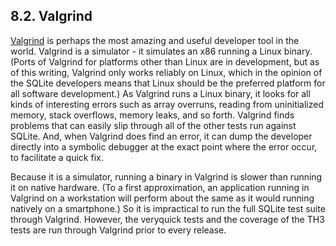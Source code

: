 ## 8\.2\. Valgrind


[Valgrind](http://valgrind.org/) is perhaps the most amazing
and useful developer tool in the world. Valgrind is a simulator \- it simulates
an x86 running a Linux binary. (Ports of Valgrind for platforms other
than Linux are in development, but as of this writing, Valgrind only
works reliably on Linux, which in the opinion of the SQLite developers
means that Linux should be the preferred platform for all software development.)
As Valgrind runs a Linux binary, it looks for all kinds of interesting
errors such as array overruns, reading from uninitialized memory,
stack overflows, memory leaks, and so forth. Valgrind finds problems
that can easily slip through all of the other tests run against SQLite.
And, when Valgrind does find an error, it can dump the developer directly
into a symbolic debugger at the exact point where the error occur, to
facilitate a quick fix.


Because it is a simulator, running a binary in Valgrind is slower than
running it on native hardware. (To a first approximation, an application
running in Valgrind on a workstation will perform about the same as it
would running natively on a smartphone.) So it is impractical to run the full
SQLite test suite through Valgrind. However, the veryquick tests and
the coverage of the TH3 tests are run through Valgrind prior to every
release.



